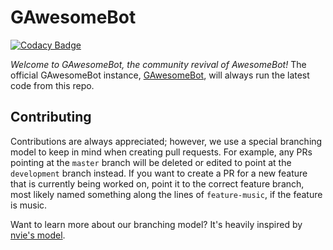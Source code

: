 # GAwesomeBot

[![Codacy Badge](https://api.codacy.com/project/badge/Grade/f84f588e498f4447b68ba16b03989eb7)](https://www.codacy.com/app/GAwesomeBot/GAwesomeBot?utm_source=github.com&utm_medium=referral&utm_content=GilbertGobbels/GAwesomeBot&utm_campaign=badger)

*Welcome to GAwesomeBot, the community revival of AwesomeBot!*
The official GAwesomeBot instance, [GAwesomeBot](https://bot.gilbertgobbels.xyz), will always run the latest code from this repo.

## Contributing
Contributions are always appreciated; however, we use a special branching model to keep in mind when creating pull requests. For example, any PRs pointing at the `master` branch will be deleted or edited to point at the `development` branch instead. If you want to create a PR for a new feature that is currently being worked on, point it to the correct feature branch, most likely named something along the lines of `feature-music`, if the feature is music.

Want to learn more about our branching model? It's heavily inspired by [nvie's model](http://nvie.com/posts/a-successful-git-branching-model).
